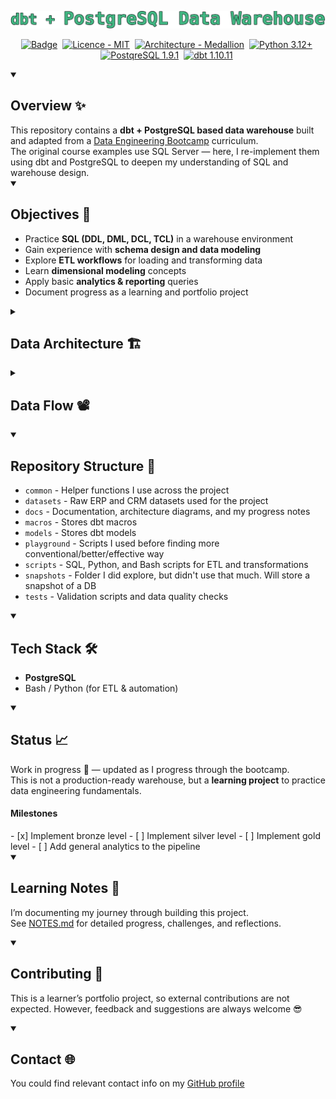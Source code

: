 <!-- GitHub adds lines after h1 and h2. To get rid of them, I use <details open> construction -->
<!-- Project name image -->
<p align="center">
    <img
        style="width: 800px"
        src="docs/assets/dbt_postges_project_name.webp"
        alt="dbt + PostgreSQL Data Warehouse"
    />
</p>

<!-- Some neat badges -->
<p align="center">
    <a href="https://github.com/Todmount" target="_blank">
        <img src="https://img.shields.io/badge/Portfolio_Project-215B55?style=flat-square" alt="Badge" title="My GitHub"></a>&#8287;
    <a href="LICENSE" target="_blank">
        <img src="https://img.shields.io/github/license/todmount/psql-data-warehouse?style=flat-square&label=License&color=%23A6C3A8" alt="Licence - MIT" title="License"></a>&#8287;
    <a href="https://www.databricks.com/glossary/medallion-architecture" target="_blank">
        <img src="https://img.shields.io/badge/Architecture-Medallion-215B80?style=flat-square" alt="Architecture - Medallion" title="Architecture"></a>&#8287;
    <a href="https://python.org" title="Supported python versions" target="_blank">
        <img src="https://img.shields.io/badge/Python-3.12+-blue.svg?&style=flat-square&logo=python&logoColor=white" alt="Python 3.12+"></a>&#8287;
    <a href="">
        <img src="https://img.shields.io/badge/Postgres-1.9.1-%23316192.svg?&style=flat-square&logo=postgresql&logoColor=white" alt="PostqreSQL 1.9.1"></a>&#8287;
    <a href="">
        <img src="https://img.shields.io/badge/dbt-1.10.11-%23316192.svg?&style=flat-square&logo=dbt&logoColor=white&color=FF694B" alt="dbt 1.10.11"></a>&#8287;
</p>

<!-- Overview -->
<details open>
    <summary><h2>Overview ✨</h2></summary>
    This repository contains a <b>dbt + PostgreSQL based data warehouse</b> built and adapted from a 
    <a href="https://ua.udemy.com/course/building-a-modern-data-warehouse-data-engineering-bootcamp" target="_blank">Data Engineering Bootcamp</a> curriculum.<br>  
    The original course examples use SQL Server — here, I re-implement them using dbt and PostgreSQL to deepen my understanding of SQL and warehouse design.
</details>

<!-- Objectives -->
<details open>
    <summary><h2>Objectives 🎯</h2></summary>

- Practice **SQL (DDL, DML, DCL, TCL)** in a warehouse environment
- Gain experience with **schema design and data modeling**
- Explore **ETL workflows** for loading and transforming data
- Learn **dimensional modeling** concepts
- Apply basic **analytics & reporting** queries
- Document progress as a learning and portfolio project
</details>

<!-- Data Architecture -->
<details>
    <summary><h2>Data Architecture 🏗</h2></summary>
    This project follows the suggested Medallion Architecture (Bronze, Silver, Gold layers), a common pattern for modern data warehouses.
    <img 
        src="docs/assets/data_architecture.webp" 
        alt="Medallion Data Architecture"
        title="High Level Architecture"
    />
</details>

<!-- Data Flow -->
<details><summary><h2>Data Flow 📽</h2></summary>
    <img
        src="docs/assets/data_flow.webp"
        alt="Project Data Flow"
        title="High Level Architecture"
    />

</details>

<!-- Repository Structure -->
<details open><summary><h2>Repository Structure 📂</h2></summary>

- `common` - Helper functions I use across the project
- `datasets` - Raw ERP and CRM datasets used for the project
- `docs` - Documentation, architecture diagrams, and my progress notes
- `macros` - Stores dbt macros
- `models` - Stores dbt models
- `playground` - Scripts I used before finding more conventional/better/effective way
- `scripts` - SQL, Python, and Bash scripts for ETL and transformations
- `snapshots` - Folder I did explore, but didn't use that much. Will store a snapshot of a DB
- `tests` - Validation scripts and data quality checks
</details>

<!-- Tech Stack -->
<details open><summary><h2>Tech Stack 🛠️</h2></summary>

- **PostgreSQL**
- Bash / Python (for ETL & automation)

</details>

<!-- Status -->
<details open><summary><h2>Status 📈</h2></summary>

Work in progress 🚧 — updated as I progress through the bootcamp.  
This is not a production-ready warehouse, but a **learning project** to practice data engineering fundamentals.
<h4>Milestones</h4>
- [x] Implement bronze level
- [ ] Implement silver level
- [ ] Implement gold level
- [ ] Add general analytics to the pipeline

</details>

<!-- Learner Notes -->
<details open>
  <summary><h2>Learning Notes 📒</h2></summary>

I’m documenting my journey through building this project.  
See [NOTES.md](docs/NOTES.md) for detailed progress, challenges, and reflections.
</details>


<!-- Contributing -->
<details open><summary><h2>Contributing 🤝</h2></summary>

This is a learner’s portfolio project, so external contributions are not expected. However, feedback and suggestions are always welcome 😎

</details>

<!-- Contact -->
<details open markdown=1><summary><h2>Contact 🌐</h2></summary>

You could find relevant contact info on my [GitHub profile](https://github.com/Todmount)

</details>
